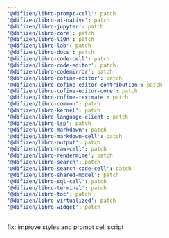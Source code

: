 ```yaml
---
'@difizen/libro-prompt-cell': patch
'@difizen/libro-ai-native': patch
'@difizen/libro-jupyter': patch
'@difizen/libro-core': patch
'@difizen/libro-l10n': patch
'@difizen/libro-lab': patch
'@difizen/libro-docs': patch
'@difizen/libro-code-cell': patch
'@difizen/libro-code-editor': patch
'@difizen/libro-codemirror': patch
'@difizen/libro-cofine-editor': patch
'@difizen/libro-cofine-editor-contribution': patch
'@difizen/libro-cofine-editor-core': patch
'@difizen/libro-cofine-textmate': patch
'@difizen/libro-common': patch
'@difizen/libro-kernel': patch
'@difizen/libro-language-client': patch
'@difizen/libro-lsp': patch
'@difizen/libro-markdown': patch
'@difizen/libro-markdown-cell': patch
'@difizen/libro-output': patch
'@difizen/libro-raw-cell': patch
'@difizen/libro-rendermime': patch
'@difizen/libro-search': patch
'@difizen/libro-search-code-cell': patch
'@difizen/libro-shared-model': patch
'@difizen/libro-sql-cell': patch
'@difizen/libro-terminal': patch
'@difizen/libro-toc': patch
'@difizen/libro-virtualized': patch
'@difizen/libro-widget': patch
---
```


fix: improve styles and prompt cell script
